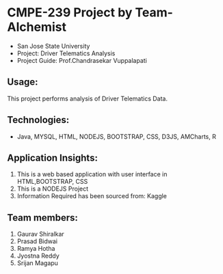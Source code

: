 CMPE-239 Project by Team-Alchemist
================

- San Jose State University
- Project: Driver Telematics Analysis
- Project Guide: Prof.Chandrasekar Vuppalapati

Usage:
-----
This project performs analysis of Driver Telematics Data.

Technologies: 
-------------
- Java, MYSQL, HTML, NODEJS, BOOTSTRAP, CSS, D3JS, AMCharts, R

Application Insights:
---------------------
1. This is a web based application with user interface in HTML,BOOTSTRAP, CSS
2. This is a NODEJS Project
3. Information Required has been sourced from: Kaggle

Team members:
-------------
1. Gaurav Shiralkar
2. Prasad Bidwai
3. Ramya Hotha 
4. Jyostna Reddy 
5. Srijan Magapu
